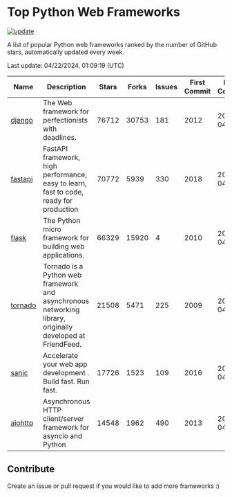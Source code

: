 # Top Python Web Frameworks

[![update](https://github.com/sunnysid3up/python-web-frameworks/actions/workflows/update.yml/badge.svg)](https://github.com/sunnysid3up/python-web-frameworks/actions/workflows/update.yml)

A list of popular Python web frameworks ranked by the number of GitHub stars, automatically updated every week.

Last update: 04/22/2024, 01:09:19 (UTC)

| Name          | Description          | Stars                     | Forks          | Issues               | First Commit        | Last Commit         |
|---------------|----------------------|---------------------------|----------------|----------------------|---------------------|---------------------|
| [django](https://github.com/django/django) | The Web framework for perfectionists with deadlines. | 76712 | 30753 | 181 | 2012 | 2024-04-21 |
| [fastapi](https://github.com/tiangolo/fastapi) | FastAPI framework, high performance, easy to learn, fast to code, ready for production | 70772 | 5939 | 330 | 2018 | 2024-04-21 |
| [flask](https://github.com/pallets/flask) | The Python micro framework for building web applications. | 66329 | 15920 | 4 | 2010 | 2024-04-22 |
| [tornado](https://github.com/tornadoweb/tornado) | Tornado is a Python web framework and asynchronous networking library, originally developed at FriendFeed. | 21508 | 5471 | 225 | 2009 | 2024-04-21 |
| [sanic](https://github.com/sanic-org/sanic) |  Accelerate your web app development . Build fast. Run fast. | 17726 | 1523 | 109 | 2016 | 2024-04-22 |
| [aiohttp](https://github.com/aio-libs/aiohttp) | Asynchronous HTTP client/server framework for asyncio and Python | 14548 | 1962 | 490 | 2013 | 2024-04-21 |

## Contribute 

Create an issue or pull request if you would like to add more frameworks :)
